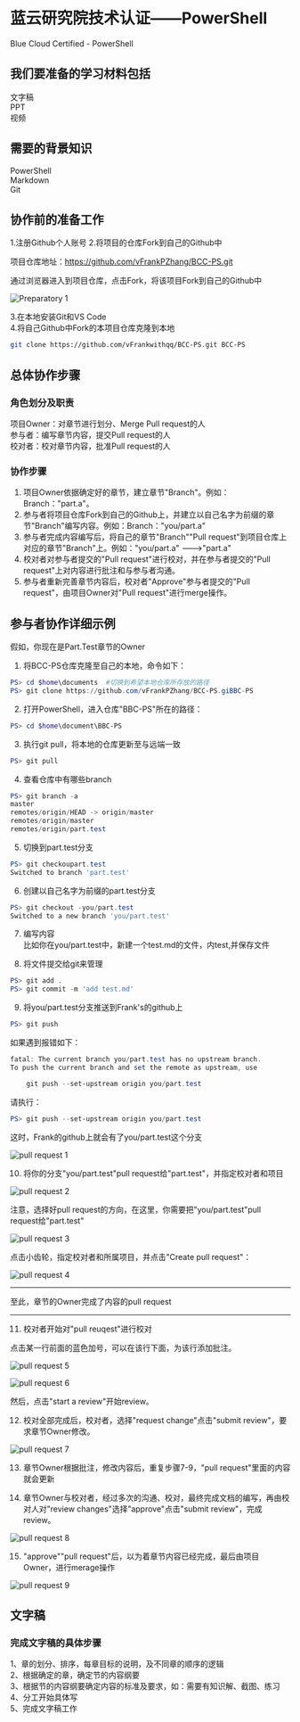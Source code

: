 # 蓝云研究院技术认证——PowerShell

Blue Cloud Certified - PowerShell

## 我们要准备的学习材料包括

文字稿  
PPT  
视频

## 需要的背景知识

PowerShell  
Markdown  
Git  

## 协作前的准备工作
  
1.注册Github个人账号
2.将项目的仓库Fork到自己的Github中  

项目仓库地址：https://github.com/vFrankPZhang/BCC-PS.git

通过浏览器进入到项目仓库，点击Fork，将该项目Fork到自己的Github中

![Preparatory 1](images/readme.preparatory.1.png)

3.在本地安装Git和VS Code  
4.将自己Github中Fork的本项目仓库克隆到本地  

```bash
git clone https://github.com/vFrankwithqq/BCC-PS.git BCC-PS
```

## 总体协作步骤

### 角色划分及职责

项目Owner：对章节进行划分、Merge Pull request的人  
参与者：编写章节内容，提交Pull request的人  
校对者：校对章节内容，批准Pull request的人  

### 协作步骤

1. 项目Owner依据确定好的章节，建立章节"Branch"。例如：Branch："part.a"。  
2. 参与者将项目仓库Fork到自己的Github上，并建立以自己名字为前缀的章节"Branch"编写内容。例如：Branch："you/part.a"
3. 参与者完成内容编写后，将自己的章节"Branch""Pull request"到项目仓库上对应的章节"Branch"上。例如："you/part.a" --->"part.a"
4. 校对者对参与者提交的"Pull request"进行校对，并在参与者提交的"Pull request"上对内容进行批注和与参与者沟通。
5. 参与者重新完善章节内容后，校对者"Approve"参与者提交的"Pull request"，由项目Owner对"Pull request"进行merge操作。

## 参与者协作详细示例

假如，你现在是Part.Test章节的Owner

1. 将BCC-PS仓库克隆至自己的本地，命令如下：  
```powershell
PS> cd $home\documents  #切换到希望本地仓库所存放的路径
PS> git clone https://github.com/vFrankPZhang/BCC-PS.giBBC-PS
```

2. 打开PowerShell，进入仓库"BBC-PS"所在的路径：
```powershell
PS> cd $home\document\BBC-PS
```

3. 执行git pull，将本地的仓库更新至与远端一致
```powershell
PS> git pull
```

4. 查看仓库中有哪些branch
```powershell
PS> git branch -a
master
remotes/origin/HEAD -> origin/master
remotes/origin/master
remotes/origin/part.test
```

5. 切换到part.test分支
```powershell
PS> git checkoupart.test
Switched to branch 'part.test'
```

6. 创建以自己名字为前缀的part.test分支
```powershell
PS> git checkout -you/part.test
Switched to a new branch 'you/part.test'
```

7. 编写内容  
比如你在you/part.test中，新建一个test.md的文件，内test,并保存文件

8. 将文件提交给git来管理
```powershell
PS> git add .
PS> git commit -m 'add test.md'
```

9. 将you/part.test分支推送到Frank's的github上
```powershell
PS> git push
```
如果遇到报错如下：
```powershell
fatal: The current branch you/part.test has no upstream branch.
To push the current branch and set the remote as upstream, use

    git push --set-upstream origin you/part.test
```
请执行：
```powershell
PS> git push --set-upstream origin you/part.test
```

这时，Frank的github上就会有了you/part.test这个分支

![pull request 1](images/readme.pullrequest.1.png)

10. 将你的分支"you/part.test"pull request给"part.test"，并指定校对者和项目

![pull request 2](images/readme.pullrequest.2.png)

注意，选择好pull request的方向，在这里，你需要把"you/part.test"pull request给"part.test"

![pull request 3](images/readme.pullrequest.3.png)

点击小齿轮，指定校对者和所属项目，并点击"Create pull request"：

![pull request 4](images/readme.pullrequest.4.png)

---
至此，章节的Owner完成了内容的pull request

---

11. 校对者开始对"pull reuqest"进行校对

点击某一行前面的蓝色加号，可以在该行下面，为该行添加批注。

![pull request 5](images/readme.pullrequest.5.png)

![pull request 6](images/readme.pullrequest.6.png)

然后，点击"start a review"开始review。

12. 校对全部完成后，校对者，选择"request change"点击"submit review"，要求章节Owner修改。

![pull request 7](images/readme.pullrequest.7.png)

13. 章节Owner根据批注，修改内容后，重复步骤7-9，"pull request"里面的内容就会更新

14. 章节Owner与校对者，经过多次的沟通、校对，最终完成文档的编写，再由校对人对"review changes"选择"approve"点击"submit review"，完成review。

![pull request 8](images/readme.pullrequest.8.png)

15. "approve""pull request"后，以为着章节内容已经完成，最后由项目Owner，进行merage操作

![pull request 9](images/readme.pullrequest.9.png)

## 文字稿

### 完成文字稿的具体步骤

1、章的划分、排序，每章目标的说明，及不同章的顺序的逻辑  
2、根据确定的章，确定节的内容纲要  
3、根据节的内容纲要确定内容的标准及要求，如：需要有知识解、截图、练习  
4、分工开始具体写  
5、完成文字稿工作
